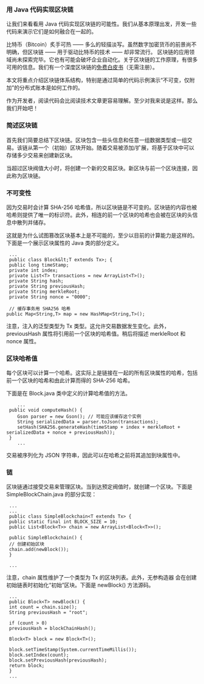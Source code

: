 ### 用 Java 代码实现区块链

让我们来看看用 Java 代码实现区块链的可能性。我们从基本原理出发，开发一些代码来演示它们是如何融合在一起的。

比特币（Bitcoin）炙手可热 —— 多么的轻描淡写。虽然数字加密货币的前景尚不明确，但区块链 —— 用于驱动比特币的技术 —— 却非常流行。
区块链的应用领域尚未探索完毕。它也有可能会破坏企业自动化。关于区块链的工作原理，有很多可用的信息。我们有一个深度区块链的[免费白皮书](https://link.juejin.im/?target=https%3A%2F%2Fkeyholesoftware.com%2Fwp-content%2Fuploads%2FBlockchain-For-The-Enterprise-Keyhole-White-Paper.pdf)（无需注册）。

本文将重点介绍区块链体系结构，特别是通过简单的代码示例演示“不可变，仅附加”的分布式账本是如何工作的。

作为开发者，阅读代码会比阅读技术文章更容易理解。至少对我来说是这样。那么我们开始吧！

### 简述区块链

首先我们简要总结下区块链。区块包含一些头信息和任意一组数据类型或一组交易。该链从第一个（初始）区块开始。随着交易被添加/扩展，将基于区块中可以存储多少交易来创建新区块。

当超过区块阀值大小时，将创建一个新的交易区块。新区块与前一个区块连接，因此称为区块链。


### 不可变性

因为交易时会计算 SHA-256 哈希值，所以区块链是不可变的。区块链的内容也被哈希则提供了唯一的标识符。此外，相连的前一个区块的哈希也会被在区块的头信息中散列并储存。

这就是为什么试图篡改区块基本上是不可能的，至少以目前的计算能力是这样的。下面是一个展示区块属性的 Java 类的部分定义。

     ...
     public class Block&lt;T extends Tx>; {
     public long timeStamp;
     private int index;
     private List<T> transactions = new ArrayList<T>();
     private String hash;
     private String previousHash;
     private String merkleRoot;
     private String nonce = "0000";

     // 缓存事务用 SHA256 哈希
    public Map<String,T> map = new HashMap<String,T>();

注意，注入的泛型类型为 Tx 类型。这允许交易数据发生变化。此外，previousHash 属性将引用前一个区块的哈希值。稍后将描述 merkleRoot 和 nonce 属性。

### 区块哈希值

每个区块可以计算一个哈希。这实际上是链接在一起的所有区块属性的哈希，包括前一个区块的哈希和由此计算而得的 SHA-256 哈希。

下面是在 Block.java 类中定义的计算哈希值的方法。

        ...
     public void computeHash() {
        Gson parser = new Gson(); // 可能应该缓存这个实例
        String serializedData = parser.toJson(transactions);  
        setHash(SHA256.generateHash(timeStamp + index + merkleRoot + serializedData + nonce + previousHash));
     }
        ...


交易被序列化为 JSON 字符串，因此可以在哈希之前将其追加到块属性中。

### 链

区块链通过接受交易来管理区块。当到达预定阀值时，就创建一个区块。下面是 SimpleBlockChain.java 的部分实现：

     ...
     ...
     public class SimpleBlockchain<T extends Tx> {
     public static final int BLOCK_SIZE = 10;
     public List<Block<T>> chain = new ArrayList<Block<T>>();

     public SimpleBlockchain() {
     // 创建初始区块
     chain.add(newBlock());
     }

     ...

注意，chain 属性维护了一个类型为 Tx 的区块列表。此外，无参构造器 会在创建初始链表时初始化“初始”区块。下面是 newBlock() 方法源码。

     ...
     public Block<T> newBlock() {
     int count = chain.size();
     String previousHash = "root";

     if (count > 0)
     previousHash = blockChainHash();

     Block<T> block = new Block<T>();

     block.setTimeStamp(System.currentTimeMillis());
     block.setIndex(count);
     block.setPreviousHash(previousHash);
     return block;
     }
     ...

